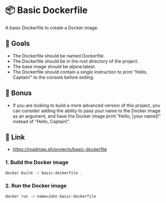 # 📦 Basic Dockerfile

A basic Dockerfile to create a Docker image.

## 🎯 Goals

- The Dockerfile should be named Dockerfile.
- The Dockerfile should be in the root directory of the project.
- The base image should be alpine:latest.
- The Dockerfile should contain a single instruction to print “Hello, Captain!” to the console before exiting.

## 📌 Bonus

- If you are looking to build a more advanced version of this project, you can consider adding the ability to pass your name to the Docker image as an argument, and have the Docker image print “Hello, [your name]!” instead of “Hello, Captain!”.

## 🔗 Link

- https://roadmap.sh/projects/basic-dockerfile

### 1. Build the Docker image

```bash
docker build -t basic-dockerfile .
```

### 2. Run the Docker image

```bash
docker run -e name=John basic-dockerfile
```
